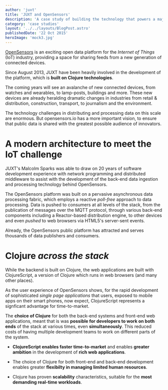 ```yaml
---
author: 'juxt'
title: 'JUXT and OpenSensors'
description: 'A case study of building the technology that powers a major IoT platform'
category: 'case studies'
layout: '../../layouts/BlogPost.astro'
publishedDate: '22 Oct 2015'
heroImage: 'mock3.jpg'
---
```


[OpenSensors](https://opensensors.io) is an exciting open data platform
for the _Internet of Things_ (IoT) industry, providing a space for
sharing feeds from a new generation of connected devices.

Since August 2013, JUXT have been heavily involved in the development of
the platform, which is **built on Clojure technologies**.

The coming years will see an avalanche of new connected devices, from
watches and wearables, to lamp-posts, buildings and more. These new
devices are already heralding dramatic changes in industries from retail
& distribution, construction, transport, to journalism and the
environment.

The technology challenges in distributing and processing data on this
scale are enormous. But opensensors.io has a more important vision, to
ensure that public data is shared with the greatest possible audience of
innovators.

# A modern architecture to meet the IoT challenge

JUXT's Malcolm Sparks was able to draw on 20 years of software
development experience with network programming and distributed
middleware to assist with the development of the back-end data ingestion
and processing technology behind OpenSensors.

The OpenSensors platform was built on a pervasive asynchronous data
processing fabric, which employs a reactive _poll-free_ approach to data
processing. Data is pushed to consumers at all levels of the stack, from
the publication of messages over the MQTT protocol, through various
back-end components including a Reactor-based distribution engine, to
other devices and even _pushed_ to web browsers via HTML5's server-sent
events.

Already, the OpenSensors public platform has attracted and serves
thousands of data publishers and consumers.

# Clojure _across the stack_

While the backend is built on Clojure, the web applications are built
with ClojureScript, a version of Clojure which runs in web browsers (and
many other places).

As the user experience of OpenSensors shows, for the rapid development
of sophisticated _single page applications_ that users, exposed to
mobile apps on their smart phones, now expect, ClojureScript represents
a signficant advantage for time-to-market.

The **choice of Clojure** for both the back-end systems and front-end
web applications, meant that is was **possible for developers to work on
both ends** of the stack at various times, even **simultaneously**. This
reduced costs of having multiple development teams to work on different
parts of the system.

- **ClojureScript enables faster time-to-market** and enables
  **greater ambition** in the development of **rich web
  applications**.

- The choice of Clojure for both front-end and back-end development
  enables greater **flexibilty in managing limited human resources**.

- Clojure has proven **scalability** characteristics, suitable for the
  **most demanding real-time workloads**.
